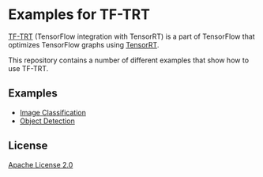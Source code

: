# Examples for TF-TRT

[TF-TRT](https://docs.nvidia.com/deeplearning/dgx/integrate-tf-trt/index.html)
(TensorFlow integration with TensorRT) is a part of TensorFlow
that optimizes TensorFlow graphs using
[TensorRT](https://developer.nvidia.com/tensorrt).

This repository contains a number of different examples
that show how to use TF-TRT.

## Examples

* [Image Classification](tftrt/examples/image_classification)
* [Object Detection](tftrt/examples/object_detection)

## License

[Apache License 2.0](LICENSE)


